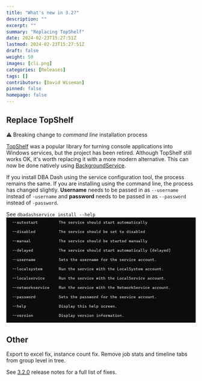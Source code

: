 ```yaml
---
title: "What's new in 3.2?"
description: ""
excerpt: ""
summary: "Replacing TopShelf"
date: 2024-02-23T15:27:51Z
lastmod: 2024-02-23T15:27:51Z
draft: false
weight: 50
images: [cli.png]
categories: [Releases]
tags: []
contributors: [David Wiseman]
pinned: false
homepage: false
---
```

## Replace TopShelf

⚠️ Breaking change to *command line* installation process

[TopShelf](https://github.com/Topshelf/Topshelf) was a popular library for turning console applications into Windows services, but the project has been retired.  Although TopShelf still works OK, it's worth replacing it with a more modern alternative.  This can now be done natively using [BackgroundService](https://learn.microsoft.com/en-us/dotnet/core/extensions/windows-service).

If you install DBA Dash using the service configuration tool, the process remains the same.  If you are installing using the command line, the process has changed slightly. **Username** needs to be passed in as `--username` instead of `-username` and **password** needs to be passed in as `--password` instead of `-password`.

See
`dbadashservice install --help`
![Command Line](cli.png)

## Other

Export to excel fix, instance count fix.  Remove job stats and timeline tabs from group level in tree.

See [3.2.0](https://github.com/trimble-oss/dba-dash/releases/tag/3.2.0) release notes for a full list of fixes.
